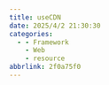 ```yaml
---
title: useCDN
date: 2025/4/2 21:30:30
categories:
  - - Framework
    - Web
    - resource
abbrlink: 2f0a75f0
---
```

